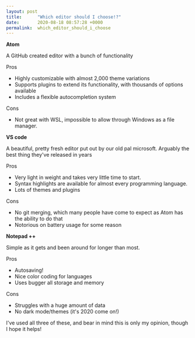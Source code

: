 ```yaml
---
layout: post
title:      "Which editor should I choose!?"
date:       2020-08-18 08:57:28 +0000
permalink:  which_editor_should_i_choose
---
```




**Atom**

A GitHub created editor with a bunch of functionality


Pros

- Highly customizable with almost 2,000 theme variations
-  Supports plugins to extend its functionality, with thousands of options available
-  Includes a flexible autocompletion system

Cons

- Not great with WSL, impossible to allow through Windows as a file manager.


**VS code**

A beautiful, pretty fresh editor put out by our old pal microsoft. Arguably the best thing they've released in years

Pros

- Very light in weight and takes very little time to start.
- Syntax highlights are available for almost every programming language.
- Lots of themes and plugins

Cons

- No git merging, which many people have come to expect as Atom has the ability to do that
- Notorious on battery usage for some reason

**Notepad ++**

Simple as it gets and been around for longer than most.

Pros 

- Autosaving!
- Nice color coding for languages 
- Uses bugger all storage and memory

Cons

- Struggles with a huge amount of data
- No dark mode/themes (it's 2020 come on!)


I've used all three of these, and bear in mind this is only my opinion, though I hope it helps!



